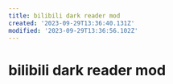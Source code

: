 ```yaml
---
title: bilibili dark reader mod
created: '2023-09-29T13:36:40.131Z'
modified: '2023-09-29T13:36:56.102Z'
---
```


# bilibili dark reader mod


